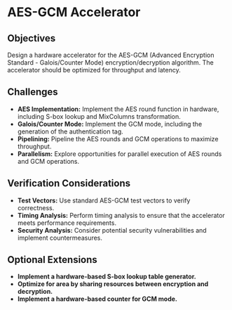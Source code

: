 # AES-GCM Accelerator

## Objectives
Design a hardware accelerator for the AES-GCM (Advanced Encryption Standard - Galois/Counter Mode) encryption/decryption algorithm. The accelerator should be optimized for throughput and latency.

## Challenges
*   **AES Implementation:** Implement the AES round function in hardware, including S-box lookup and MixColumns transformation.
*   **Galois/Counter Mode:** Implement the GCM mode, including the generation of the authentication tag.
*   **Pipelining:** Pipeline the AES rounds and GCM operations to maximize throughput.
*   **Parallelism:** Explore opportunities for parallel execution of AES rounds and GCM operations.

## Verification Considerations
*   **Test Vectors:** Use standard AES-GCM test vectors to verify correctness.
*   **Timing Analysis:** Perform timing analysis to ensure that the accelerator meets performance requirements.
*   **Security Analysis:** Consider potential security vulnerabilities and implement countermeasures.

## Optional Extensions
*   **Implement a hardware-based S-box lookup table generator.**
*   **Optimize for area by sharing resources between encryption and decryption.**
*   **Implement a hardware-based counter for GCM mode.**